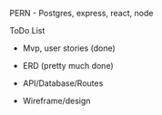 PERN - Postgres, express, react, node

ToDo List

- Mvp, user stories (done)

- ERD (pretty much done)

- API/Database/Routes

- Wireframe/design
